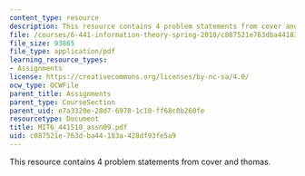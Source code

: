 ```yaml
---
content_type: resource
description: This resource contains 4 problem statements from cover and thomas.
file: /courses/6-441-information-theory-spring-2010/c087521e763dba44183a428df93fe5a9_MIT6_441S10_assn09.pdf
file_size: 93865
file_type: application/pdf
learning_resource_types:
- Assignments
license: https://creativecommons.org/licenses/by-nc-sa/4.0/
ocw_type: OCWFile
parent_title: Assignments
parent_type: CourseSection
parent_uid: e7a3320e-28d7-6978-1c10-ff68c0b260fe
resourcetype: Document
title: MIT6_441S10_assn09.pdf
uid: c087521e-763d-ba44-183a-428df93fe5a9
---
```

This resource contains 4 problem statements from cover and thomas.